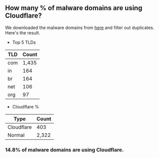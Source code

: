 ## How many % of malware domains are using Cloudflare?


We downloaded the malware domains from [here](https://urlhaus.abuse.ch) and filter out duplicates.
Here's the result.


[//]: # (start replacement)


- Top 5 TLDs

| TLD | Count |
| --- | --- |
| com | 1,435 |
| in | 164 |
| br | 164 |
| net | 106 |
| org | 97 |


- Cloudflare %

| Type | Count |
| --- | --- |
| Cloudflare | 403 |
| Normal | 2,322 |


### 14.8% of malware domains are using Cloudflare.